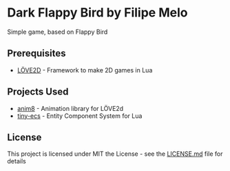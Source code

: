 # Dark Flappy Bird by Filipe Melo

Simple game, based on Flappy Bird

## Prerequisites

* [LÖVE2D](https://love2d.org/) -  Framework to make 2D games in Lua


## Projects Used

* [anim8](https://github.com/kikito/anim8) - Animation library for LÖVE2d
* [tiny-ecs](https://github.com/bakpakin/tiny-ecs/) - Entity Component System for Lua

## License

This project is licensed under MIT the License - see the [LICENSE.md](LICENSE.md) file for details

